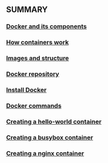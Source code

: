 ## SUMMARY

### [Docker and its components](/info/Docker%20and%20its%20components.md)

### [How containers work](/info/How%20containers%20work.md)

### [Images and structure](/info/Images%20and%20structure.md)

### [Docker repository](/info/Docker%20repository.md)

### [Install Docker](/info/Install%20Docker.md)

### [Docker commands](/info/Docker%20commands.md)

### [Creating a hello-world container](/info/Creating%20a%20hello-world%20container.md)

### [Creating a busybox container](/info/Creating%20a%20busybox%20container.md)

### [Creating a nginx container](/info/Creating%20a%20nginx%20container.md)
